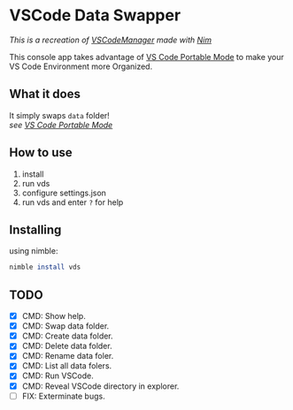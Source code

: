 # VSCode Data Swapper

_This is a recreation of [VSCodeManager](https://github.com/doongjohn/VSCodeManager) made with [Nim](https://nim-lang.org/)_

This console app takes advantage of [VS Code Portable Mode](https://code.visualstudio.com/docs/editor/portable) to make your VS Code Environment more Organized.

## What it does

It simply swaps `data` folder!  
_see [VS Code Portable Mode](https://code.visualstudio.com/docs/editor/portable)_

## How to use

1. install
1. run vds
1. configure settings.json
1. run vds and enter `?` for help

## Installing

using nimble:

```nimble
nimble install vds
```

## TODO
- [x] CMD: Show help.
- [x] CMD: Swap data folder.
- [x] CMD: Create data folder.
- [x] CMD: Delete data folder.
- [x] CMD: Rename data foler.
- [x] CMD: List all data folers.
- [x] CMD: Run VSCode.
- [x] CMD: Reveal VSCode directory in explorer.
- [ ] FIX: Exterminate bugs.
